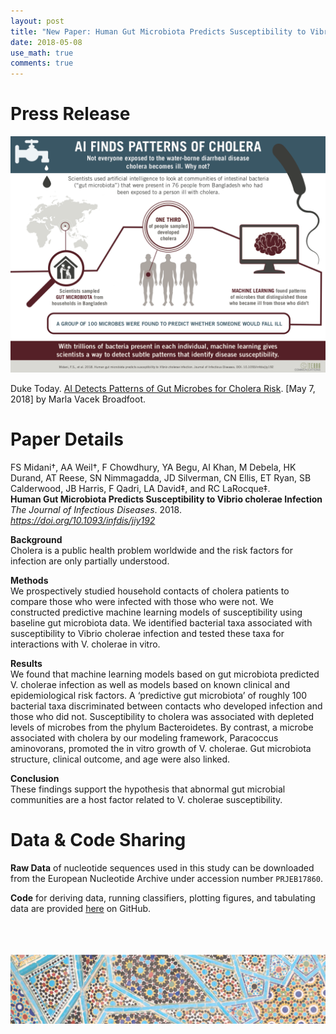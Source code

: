 ```yaml
---
layout: post
title: "New Paper: Human Gut Microbiota Predicts Susceptibility to Vibrio cholerae infection"
date: 2018-05-08
use_math: true
comments: true
---
```


# Press Release

![illustration](/assets/img/midani_2018_cholera_infographic.png)

Duke Today. <a href="https://today.duke.edu/2018/05/ai-detects-patterns-gut-microbes-cholera-risk">AI Detects Patterns of Gut Microbes for Cholera Risk</a>. \[May 7, 2018] by Marla Vacek Broadfoot. 

# Paper Details

FS Midani†, AA Weil†, F Chowdhury, YA Begu, AI Khan, M Debela, HK Durand, AT Reese, SN Nimmagadda, JD Silverman, CN Ellis, ET Ryan, SB Calderwood, JB Harris, F Qadri, LA David‡, and RC LaRocque‡.<br>
**Human Gut Microbiota Predicts Susceptibility to Vibrio cholerae Infection**<br>
*The Journal of Infectious Diseases*. 2018. *<a href="https://doi.org/10.1093/infdis/jiy192">https://doi.org/10.1093/infdis/jiy192</a>*

**Background**  <br>
Cholera is a public health problem worldwide and the risk factors for infection are only partially understood.

**Methods**  <br>
We prospectively studied household contacts of cholera patients to compare those who were infected with those who were not. We constructed predictive machine learning models of susceptibility using baseline gut microbiota data. We identified bacterial taxa associated with susceptibility to Vibrio cholerae infection and tested these taxa for interactions with V. cholerae in vitro.

**Results**  <br>
We found that machine learning models based on gut microbiota predicted V. cholerae infection as well as models based on known clinical and epidemiological risk factors. A ‘predictive gut microbiota’ of roughly 100 bacterial taxa discriminated between contacts who developed infection and those who did not. Susceptibility to cholera was associated with depleted levels of microbes from the phylum Bacteroidetes. By contrast, a microbe associated with cholera by our modeling framework, Paracoccus aminovorans, promoted the in vitro growth of V. cholerae. Gut microbiota structure, clinical outcome, and age were also linked. 

**Conclusion**  <br>
These findings support the hypothesis that abnormal gut microbial communities are a host factor related to V. cholerae susceptibility.

# Data & Code Sharing

**Raw Data** of nucleotide sequences used in this study can be downloaded from the European Nucleotide Archive under accession number `PRJEB17860`.

**Code** for deriving data, running classifiers, plotting figures, and tabulating data are provided <a href="https://github.com/LAD-LAB/Midani_Cholera_JID_2018">here</a> on GitHub.

<br><br><br>
![footer_banner](/assets/img/mosaic_footer.png)
